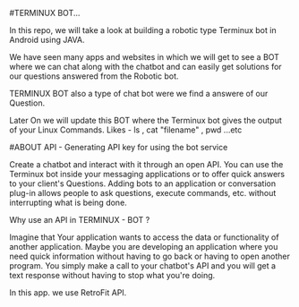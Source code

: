 #TERMINUX BOT...

In this repo, we will take a look at building a robotic type Terminux bot in Android using JAVA. 

We have seen many apps and websites in which we will get to see a BOT where we can chat along with the chatbot and can easily get solutions for our 
questions answered from the Robotic bot.

TERMINUX BOT also a type of chat bot were we find a answere of our Question.

Later On we will update this BOT where the Terminux bot gives the output of your Linux Commands.
Likes - ls , cat "filename" , pwd ...etc

#ABOUT API -  Generating API key for using the bot service

Create a chatbot and interact with it through an open API. You can use the Terminux bot inside your messaging applications or to offer quick answers to your client's Questions.
Adding bots to an application or conversation plug-in allows people to ask questions, execute commands, etc. without interrupting what is being done.


Why use an API in TERMINUX - BOT ?

Imagine that Your application wants to access the data or functionality of another application. 
Maybe you are developing an application where you need quick information without having to go back or having to open another program. 
You simply make a call to your chatbot's API and you will get a text response without having to stop what you're doing.

In this app. we use RetroFit API. 

